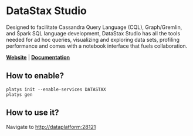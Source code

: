 # DataStax Studio

Designed to facilitate Cassandra Query Language (CQL), Graph/Gremlin, and Spark SQL language development, DataStax Studio has all the tools needed for ad hoc queries, visualizing and exploring data sets, profiling performance and comes with a notebook interface that fuels collaboration.

**[Website](https://www.datastax.com/dev/datastax-studio)** | **[Documentation](https://docs.datastax.com/en/landing_page/doc/landing_page/docList.html#Studio)** 

## How to enable?

```
platys init --enable-services DATASTAX
platys gen
```

## How to use it?

Navigate to <http://dataplatform:28121>